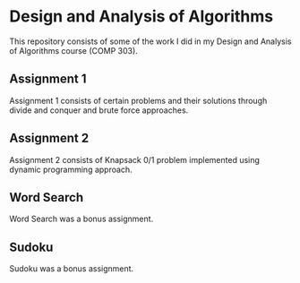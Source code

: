 # Design and Analysis of Algorithms

This repository consists of some of the work I did in my Design and Analysis of Algorithms course (COMP 303).

## Assignment 1
Assignment 1 consists of certain problems and their solutions through divide and conquer and brute force approaches.

## Assignment 2
Assignment 2 consists of Knapsack 0/1 problem implemented using dynamic programming approach.

## Word Search
Word Search was a bonus assignment.

## Sudoku
Sudoku was a bonus assignment.

